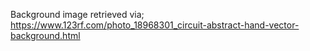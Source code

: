 



Background image retrieved via; https://www.123rf.com/photo_18968301_circuit-abstract-hand-vector-background.html